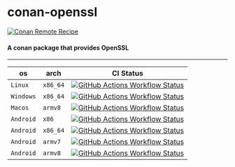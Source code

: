 # conan-openssl

[![Conan Remote Recipe](https://img.shields.io/badge/dynamic/json?url=https%3A%2F%2Fapi.github.com%2Frepos%2FPrivatehive%2Fconan-openssl%2Fproperties%2Fvalues&query=%24%5B0%5D.value&style=flat&logo=conan&label=conan&color=%232980b9)](https://conan.privatehive.de/ui/repos/tree/General/public-conan/de.privatehive) 

#### A conan package that provides OpenSSL

---

| os        | arch     | CI Status                                                                                                                                                                                                                                                           |
| --------- | -------- | ------------------------------------------------------------------------------------------------------------------------------------------------------------------------------------------------------------------------------------------------------------------- |
| `Linux`   | `x86_64` | [![GitHub Actions Workflow Status](https://img.shields.io/github/actions/workflow/status/Privatehive/conan-openssl/main.yml?branch=master&style=flat&logo=github&label=create+package)](https://github.com/Privatehive/conan-openssl/actions?query=branch%3Amaster) |
| `Windows` | `x86_64` | [![GitHub Actions Workflow Status](https://img.shields.io/github/actions/workflow/status/Privatehive/conan-openssl/main.yml?branch=master&style=flat&logo=github&label=create+package)](https://github.com/Privatehive/conan-openssl/actions?query=branch%3Amaster) |
| `Macos`   | `armv8`  | [![GitHub Actions Workflow Status](https://img.shields.io/github/actions/workflow/status/Privatehive/conan-openssl/main.yml?branch=master&style=flat&logo=github&label=create+package)](https://github.com/Privatehive/conan-openssl/actions?query=branch%3Amaster) |
| `Android` | `x86`    | [![GitHub Actions Workflow Status](https://img.shields.io/github/actions/workflow/status/Privatehive/conan-openssl/main.yml?branch=master&style=flat&logo=github&label=create+package)](https://github.com/Privatehive/conan-openssl/actions?query=branch%3Amaster) |
| `Android` | `x86_64` | [![GitHub Actions Workflow Status](https://img.shields.io/github/actions/workflow/status/Privatehive/conan-openssl/main.yml?branch=master&style=flat&logo=github&label=create+package)](https://github.com/Privatehive/conan-openssl/actions?query=branch%3Amaster) |
| `Android` | `armv7`  | [![GitHub Actions Workflow Status](https://img.shields.io/github/actions/workflow/status/Privatehive/conan-openssl/main.yml?branch=master&style=flat&logo=github&label=create+package)](https://github.com/Privatehive/conan-openssl/actions?query=branch%3Amaster) |
| `Android` | `armv8`  | [![GitHub Actions Workflow Status](https://img.shields.io/github/actions/workflow/status/Privatehive/conan-openssl/main.yml?branch=master&style=flat&logo=github&label=create+package)](https://github.com/Privatehive/conan-openssl/actions?query=branch%3Amaster) |
